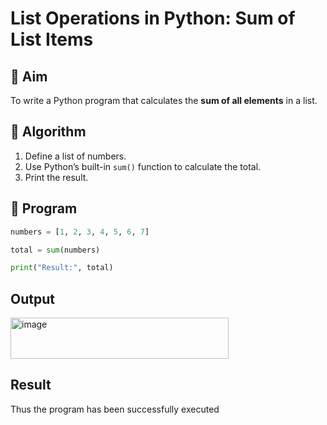 # List Operations in Python: Sum of List Items

## 🎯 Aim
To write a Python program that calculates the **sum of all elements** in a list.

## 🧠 Algorithm
1. Define a list of numbers.
2. Use Python’s built-in `sum()` function to calculate the total.
3. Print the result.

## 🧾 Program
```python
numbers = [1, 2, 3, 4, 5, 6, 7]

total = sum(numbers)

print("Result:", total)
```

## Output
<img width="349" height="66" alt="image" src="https://github.com/user-attachments/assets/b02d09d5-1e36-48fb-a991-d2579e72ec1d" />

## Result

Thus the program has been successfully executed
